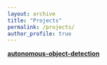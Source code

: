 ```yaml
---
layout: archive
title: "Projects"
permalink: /projects/
author_profile: true
---
```


<b>[autonomous-object-detection](http://prajjwal1.github.io/projects/AutoObjDet)</b> <br> 